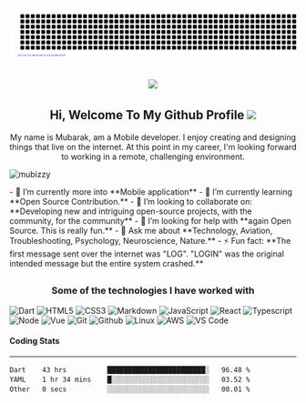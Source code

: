 ![gitartwork](gitartwork.svg)
<h2  align='center'><img src="https://media.giphy.com/media/M9gbBd9nbDrOTu1Mqx/giphy.gif" width="230"></h2>
<h2 align="center"> Hi, Welcome To My Github Profile <img src="https://media.giphy.com/media/12oufCB0MyZ1Go/giphy.gif" width="50"></h2>
<p align='center'>My name is Mubarak, am a Mobile developer. I enjoy creating and designing things that live on the internet. At this point in my career, I'm looking forward to working in a remote, challenging environment.</p>
<p align="left"> <img src="https://komarev.com/ghpvc/?username=mubizzy" alt="mubizzy" /> </p>
- 🔭 I’m currently more into **Mobile application**
- 🌱 I’m currently learning **Open Source Contribution.**
- 👯 I’m looking to collaborate on: **Developing new and intriguing open-source projects, with the community, for the community**
- 🤔 I’m looking for help with **again Open Source. This is really fun.**
- 💬 Ask me about **Technology, Aviation, Troubleshooting, Psychology, Neuroscience, Nature.**
- ⚡ Fun fact: **The first message sent over the internet was "LOG". "LOGIN" was the original intended message but the entire system crashed.**

## <h3 align='center'>Some of the technologies I have worked with</h3>

![Dart](https://img.shields.io/badge/dart-%230175C2.svg?style=for-the-badge&logo=dart&logoColor=white)
![HTML5](https://img.shields.io/badge/-HTML5-000000?style=for-the-badge&logo=HTML5)
![CSS3](https://img.shields.io/badge/-CSS3-000000?style=for-the-badge&logo=CSS3)
![Markdown](http://img.shields.io/badge/-Markdown-000000?style=for-the-badge&logo=Markdown&logoColor=magenta)
![JavaScript](https://img.shields.io/badge/-JavaScript-000000?style=for-the-badge&logo=javascript)
![React](https://img.shields.io/badge/-React-000000?style=for-the-badge&logo=react)
![Typescript](https://img.shields.io/badge/-TypeScript-000000?style=for-the-badge&logo=typescript)
![Node](https://img.shields.io/badge/-Nodejs-000000?style=for-the-badge&logo=node.js)
![Vue](https://img.shields.io/badge/-vuejs-000000?style=for-the-badge&logo=vue.js)
![Git](http://img.shields.io/badge/-Git-000000?style=for-the-badge&logo=Git)
![Github](http://img.shields.io/badge/-Github-000000?style=for-the-badge&logo=Github&logoColor=green)
![Linux](http://img.shields.io/badge/-Linux-000000?style=for-the-badge&logo=linux)
![AWS](http://img.shields.io/badge/-AWS-000000?style=for-the-badge&logo=Amazon-aws&logoColor=cyan)
![VS Code](http://img.shields.io/badge/-VS%20Code-000000?style=for-the-badge&logo=Visual-studio-code&logoColor=blue)

#### Coding Stats
---

<!--START_SECTION:waka-->

```txt
Dart    43 hrs          ████████████████████████░   96.48 %
YAML    1 hr 34 mins    █░░░░░░░░░░░░░░░░░░░░░░░░   03.52 %
Other   0 secs          ░░░░░░░░░░░░░░░░░░░░░░░░░   00.01 %
```

<!--END_SECTION:waka-->






